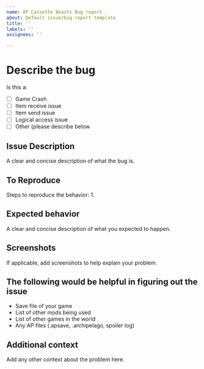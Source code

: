 ```yaml
---
name: AP Cassette Beasts Bug report
about: Default issue/bug report template
title: ''
labels: ''
assignees: ''

---
```


# Describe the bug
Is this a:
- [ ] Game Crash
- [ ] Item receive issue
- [ ] Item send issue
- [ ] Logical access issue
- [ ] Other (please describe below

## Issue Description
A clear and concise description of what the bug is.

## To Reproduce
Steps to reproduce the behavior:
1. 

## Expected behavior
A clear and concise description of what you expected to happen.

## Screenshots
If applicable, add screenshots to help explain your problem.

## The following would be helpful in figuring out the issue
- Save file of your game
- List of other mods being used
- List of other games in the world
- Any AP files (.apsave, .archipelago, spoiler log)


## Additional context
Add any other context about the problem here.
